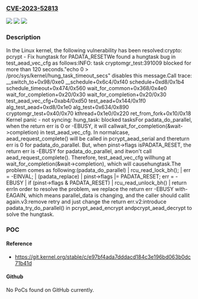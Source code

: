 ### [CVE-2023-52813](https://cve.mitre.org/cgi-bin/cvename.cgi?name=CVE-2023-52813)
![](https://img.shields.io/static/v1?label=Product&message=Linux&color=blue)
![](https://img.shields.io/static/v1?label=Version&message=1da177e4c3f4%3C%20fb2d3a50a8f2%20&color=brighgreen)
![](https://img.shields.io/static/v1?label=Vulnerability&message=n%2Fa&color=brighgreen)

### Description

In the Linux kernel, the following vulnerability has been resolved:crypto: pcrypt - Fix hungtask for PADATA_RESETWe found a hungtask bug in test_aead_vec_cfg as follows:INFO: task cryptomgr_test:391009 blocked for more than 120 seconds."echo 0 > /proc/sys/kernel/hung_task_timeout_secs" disables this message.Call trace: __switch_to+0x98/0xe0 __schedule+0x6c4/0xf40 schedule+0xd8/0x1b4 schedule_timeout+0x474/0x560 wait_for_common+0x368/0x4e0 wait_for_completion+0x20/0x30 wait_for_completion+0x20/0x30 test_aead_vec_cfg+0xab4/0xd50 test_aead+0x144/0x1f0 alg_test_aead+0xd8/0x1e0 alg_test+0x634/0x890 cryptomgr_test+0x40/0x70 kthread+0x1e0/0x220 ret_from_fork+0x10/0x18 Kernel panic - not syncing: hung_task: blocked tasksFor padata_do_parallel, when the return err is 0 or -EBUSY, it will callwait_for_completion(&wait->completion) in test_aead_vec_cfg. In normalcase, aead_request_complete() will be called in pcrypt_aead_serial and thereturn err is 0 for padata_do_parallel. But, when pinst->flags isPADATA_RESET, the return err is -EBUSY for padata_do_parallel, and itwon't call aead_request_complete(). Therefore, test_aead_vec_cfg willhung at wait_for_completion(&wait->completion), which will causehungtask.The problem comes as following:(padata_do_parallel)                 |    rcu_read_lock_bh();              |    err = -EINVAL;                   |   (padata_replace)                                     |     pinst->flags |= PADATA_RESET;    err = -EBUSY                     |    if (pinst->flags & PADATA_RESET) |        rcu_read_unlock_bh()         |        return errIn order to resolve the problem, we replace the return err -EBUSY with-EAGAIN, which means parallel_data is changing, and the caller should callit again.v3:remove retry and just change the return err.v2:introduce padata_try_do_parallel() in pcrypt_aead_encrypt andpcrypt_aead_decrypt to solve the hungtask.

### POC

#### Reference
- https://git.kernel.org/stable/c/e97bf4ada7dddacd184c3e196bd063b0dc71b41d

#### Github
No PoCs found on GitHub currently.

